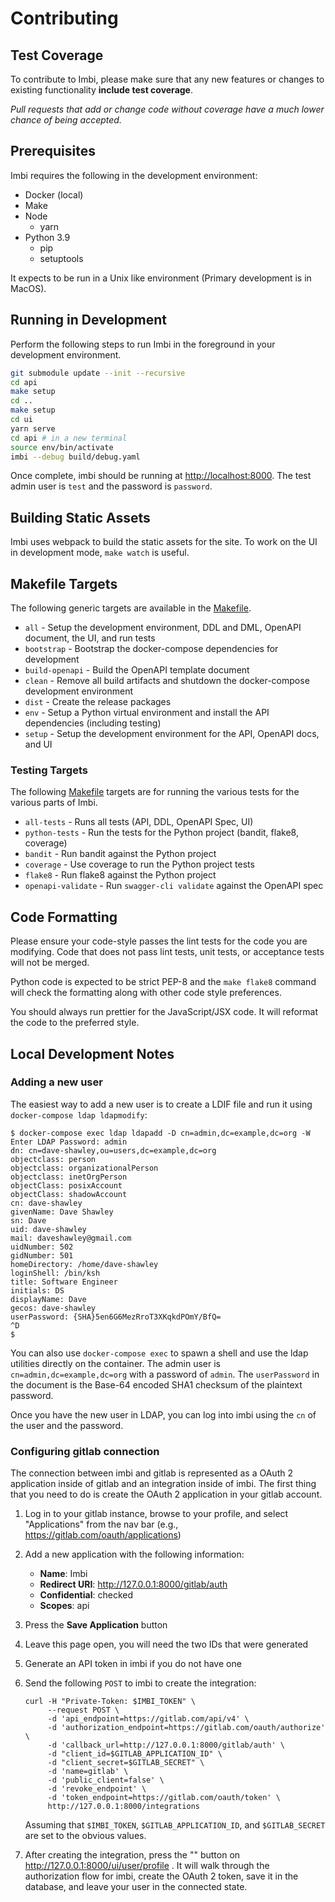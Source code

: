 # Contributing

## Test Coverage

To contribute to Imbi, please make sure that any new features or changes
to existing functionality **include test coverage**.

*Pull requests that add or change code without coverage have a much lower chance
of being accepted.*

## Prerequisites

Imbi requires the following in the development environment:

- Docker (local)
- Make
- Node
  - yarn
- Python 3.9
    - pip
    - setuptools

It expects to be run in a Unix like environment (Primary development is in MacOS).

## Running in Development

Perform the following steps to run Imbi in the foreground in your development
environment.

```bash
git submodule update --init --recursive
cd api
make setup
cd ..
make setup
cd ui
yarn serve
cd api # in a new terminal
source env/bin/activate
imbi --debug build/debug.yaml
```

Once complete, imbi should be running at [http://localhost:8000](). The test admin
user is `test` and the password is `password`.


## Building Static Assets

Imbi uses webpack to build the static assets for the site. To work on the UI
in development mode, `make watch` is useful.

## Makefile Targets

The following generic targets are available in the [Makefile]().

- `all` - Setup the development environment, DDL and DML, OpenAPI document, the UI, and run tests
- `bootstrap` - Bootstrap the docker-compose dependencies for development
- `build-openapi` - Build the OpenAPI template document
- `clean` - Remove all build artifacts and shutdown the docker-compose development environment
- `dist` - Create the release packages
- `env` - Setup a Python virtual environment and install the API dependencies (including testing)
- `setup` - Setup the development environment for the API, OpenAPI docs, and UI

### Testing Targets

The following [Makefile]() targets are for running the various tests for the various parts of Imbi.

- `all-tests` - Runs all tests (API, DDL, OpenAPI Spec, UI)
- `python-tests` - Run the tests for the Python project (bandit, flake8, coverage)
- `bandit` - Run bandit against the Python project
- `coverage` - Use coverage to run the Python project tests
- `flake8` - Run flake8 against the Python project
- `openapi-validate` - Run `swagger-cli validate` against the OpenAPI spec

## Code Formatting

Please ensure your code-style passes the lint tests for the code you are modifying. Code that does not pass lint tests, unit tests, or acceptance tests will not be merged.

Python code is expected to be strict PEP-8 and the `make flake8` command will check the formatting along with other code style preferences.

You should always run prettier for the JavaScript/JSX code. It will reformat the code to the preferred style.

## Local Development Notes

### Adding a new user

The easiest way to add a new user is to create a LDIF file and run it using `docker-compose ldap ldapmodify`:

    $ docker-compose exec ldap ldapadd -D cn=admin,dc=example,dc=org -W
    Enter LDAP Password: admin
    dn: cn=dave-shawley,ou=users,dc=example,dc=org
    objectclass: person
    objectclass: organizationalPerson
    objectclass: inetOrgPerson
    objectClass: posixAccount
    objectClass: shadowAccount
    cn: dave-shawley
    givenName: Dave Shawley
    sn: Dave
    uid: dave-shawley
    mail: daveshawley@gmail.com
    uidNumber: 502
    gidNumber: 501
    homeDirectory: /home/dave-shawley
    loginShell: /bin/ksh
    title: Software Engineer
    initials: DS
    displayName: Dave
    gecos: dave-shawley
    userPassword: {SHA}5en6G6MezRroT3XKqkdPOmY/BfQ=
    ^D
    $

You can also use `docker-compose exec` to spawn a shell and use the ldap utilities directly on the container. The admin
user is `cn=admin,dc=example,dc=org` with a password of `admin`. The `userPassword` in the document is the Base-64
encoded SHA1 checksum of the plaintext password.

Once you have the new user in LDAP, you can log into imbi using the `cn` of the user and the password.

### Configuring gitlab connection

The connection between imbi and gitlab is represented as a OAuth 2 application inside of gitlab and an integration
inside of imbi.  The first thing that you need to do is create the OAuth 2 application in your gitlab account.

1. Log in to your gitlab instance, browse to your profile, and select "Applications" from the nav bar (e.g.,
   https://gitlab.com/oauth/applications)
2. Add a new application with the following information:
   - **Name**: Imbi
   - **Redirect URI**: http://127.0.0.1:8000/gitlab/auth
   - **Confidential**: checked
   - **Scopes**: api
3. Press the **Save Application** button
4. Leave this page open, you will need the two IDs that were generated
5. Generate an API token in imbi if you do not have one
6. Send the following `POST` to imbi to create the integration:

       curl -H "Private-Token: $IMBI_TOKEN" \
            --request POST \
            -d 'api_endpoint=https://gitlab.com/api/v4' \
            -d 'authorization_endpoint=https://gitlab.com/oauth/authorize' \
            -d 'callback_url=http://127.0.0.1:8000/gitlab/auth' \
            -d "client_id=$GITLAB_APPLICATION_ID" \
            -d "client_secret=$GITLAB_SECRET" \
            -d 'name=gitlab' \
            -d 'public_client=false' \
            -d 'revoke_endpoint' \
            -d 'token_endpoint=https://gitlab.com/oauth/token' \
            http://127.0.0.1:8000/integrations

   Assuming that `$IMBI_TOKEN`, `$GITLAB_APPLICATION_ID`, and `$GITLAB_SECRET` are set to the obvious values.
7. After creating the integration, press the "" button on http://127.0.0.1:8000/ui/user/profile .  It will walk through
   the authorization flow for imbi, create the OAuth 2 token, save it in the database, and leave your user in the
   connected state.
